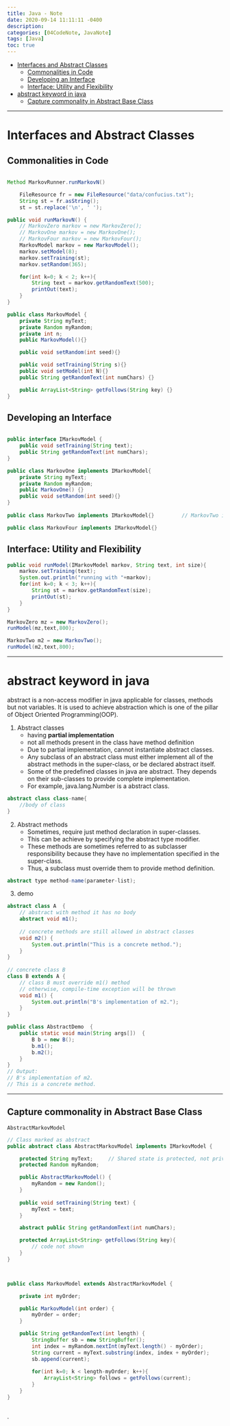 ```yaml
---
title: Java - Note
date: 2020-09-14 11:11:11 -0400
description:
categories: [04CodeNote, JavaNote]
tags: [Java]
toc: true
---
```


- [Interfaces and Abstract Classes](#interfaces-and-abstract-classes)
  - [Commonalities in Code](#commonalities-in-code)
  - [Developing an Interface](#developing-an-interface)
  - [Interface: Utility and Flexibility](#interface-utility-and-flexibility)
- [abstract keyword in java](#abstract-keyword-in-java)
  - [Capture commonality in Abstract Base Class](#capture-commonality-in-abstract-base-class)

---



# Interfaces and Abstract Classes




## Commonalities in Code


```java

Method MarkovRunner.runMarkovN()

    FileResource fr = new FileResource("data/confucius.txt");
	String st = fr.asString();
	st = st.replace('\n', ' ');

public void runMarkovN() {
    // MarkovZero markov = new MarkovZero();
    // MarkovOne markov = new MarkovOne();
    // MarkovFour markov = new MarkovFour();
	MarkovModel markov = new MarkovModel();
    markov.setModel(8);
    markov.setTraining(st);
    markov.setRandom(365);

	for(int k=0; k < 2; k++){
        String text = markov.getRandomText(500);
    	printOut(text);
    }
}

public class MarkovModel {
    private String myText;
    private Random myRandom;
    private int n;
    public MarkovModel(){}

    public void setRandom(int seed){}

    public void setTraining(String s){}
    public void setModel(int N){}
    public String getRandomText(int numChars) {}

    public ArrayList<String> getFollows(String key) {}
}

```

## Developing an Interface

```java

public interface IMarkovModel {
    public void setTraining(String text);
    public String getRandomText(int numChars);
}

public class MarkovOne implements IMarkovModel{
    private String myText;
	private Random myRandom;
    public MarkovOne() {}
    public void setRandom(int seed){}
}
	
public class MarkovTwo implements IMarkovModel{}         // MarkovTwo is <IMarkovModel> objecy

public class MarkovFour implements IMarkovModel{}


```

## Interface: Utility and Flexibility


```java
public void runModel(IMarkovModel markov, String text, int size){
    markov.setTraining(text);
    System.out.println("running with "+markov);
    for(int k=0; k < 3; k++){
        String st = markov.getRandomText(size);
        printOut(st);
    }
}

MarkovZero mz = new MarkovZero();
runModel(mz,text,800);

MarkovTwo m2 = new MarkovTwo();
runModel(m2,text,800);
```


---

# abstract keyword in java

abstract is a non-access modifier in java applicable for classes, methods but not variables. 
It is used to achieve abstraction which is one of the pillar of Object Oriented Programming(OOP).

1. Abstract classes
   - having **partial implementation** 
   - not all methods present in the class have method definition
   - Due to partial implementation, cannot instantiate abstract classes.
   - Any subclass of an abstract class must either implement all of the abstract methods in the super-class, or be declared abstract itself.
   - Some of the predefined classes in java are abstract. They depends on their sub-classes to provide complete implementation. 
   - For example, java.lang.Number is a abstract class. 

```java
abstract class class-name{
    //body of class
}
```

2. Abstract methods
   - Sometimes, require just method declaration in super-classes.
   - This can be achieve by specifying the abstract type modifier. 
   - These methods are sometimes referred to as subclasser responsibility because they have no implementation specified in the super-class. 
   - Thus, a subclass must override them to provide method definition. 

```java
abstract type method-name(parameter-list);
```

3. demo

```java
abstract class A  { 
    // abstract with method it has no body 
    abstract void m1(); 
      
    // concrete methods are still allowed in abstract classes 
    void m2() { 
        System.out.println("This is a concrete method."); 
    } 
} 
  
// concrete class B 
class B extends A { 
    // class B must override m1() method 
    // otherwise, compile-time exception will be thrown 
    void m1() { 
        System.out.println("B's implementation of m2."); 
    }
} 

public class AbstractDemo  { 
    public static void main(String args[])  { 
        B b = new B(); 
        b.m1(); 
        b.m2(); 
    } 
} 
// Output:
// B's implementation of m2.
// This is a concrete method.
```



---

## Capture commonality in Abstract Base Class

`AbstractMarkovModel`

```java
// Class marked as abstract
public abstract class AbstractMarkovModel implements IMarkovModel {

    protected String myText;     // Shared state is protected, not private
    protected Random myRandom;

    public AbstractMarkovModel() {
        myRandom = new Random();
    }
    
    public void setTraining(String text) {
        myText = text;
    }

    abstract public String getRandomText(int numChars);

    protected ArrayList<String> getFollows(String key){
        // code not shown
    }
}



public class MarkovModel extends AbstractMarkovModel {

    private int myOrder;

    public MarkovModel(int order) {
        myOrder = order;
    }

    public String getRandomText(int length) {
        StringBuffer sb = new StringBuffer();
        int index = myRandom.nextInt(myText.length() - myOrder);
        String current = myText.substring(index, index + myOrder);
        sb.append(current);
        
        for(int k=0; k < length-myOrder; k++){
            ArrayList<String> follows = getFollows(current);
        }
    }
}



```











.